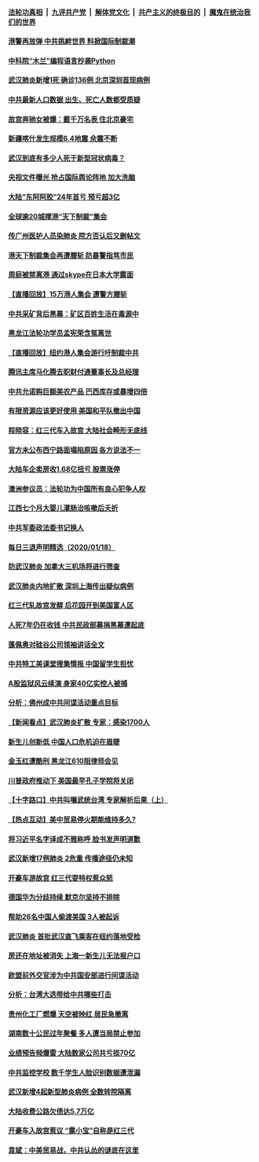 ####  [法轮功真相](../../../../basic/blob/master/README.md?t=01200752) &nbsp;|&nbsp; [九评共产党](../../../../9ping.md/blob/master/README.md?t=01200752) &nbsp;|&nbsp; [解体党文化](../../../../jtdwh.md/blob/master/README.md?t=01200752)  &nbsp;|&nbsp; [共产主义的终极目的](../../../../gczydzjmd.md/blob/master/README.md?t=01200752) &nbsp;|&nbsp; [魔鬼在统治我们的世界](../../../../mgztzwmdsj.md/blob/master/README.md?t=01200752) 

#### [港警再放弹 中共挑衅世界 料掀国际制裁潮](../pages/nsc413/n11805767.md?t=01200752) 

#### [中科院“木兰”编程语言抄袭Python](../pages/nsc413/n11805504.md?t=01200752) 

#### [武汉肺炎新增1死 确诊136例 北京深圳首现病例](../pages/nsc413/n11805579.md?t=01200752) 

#### [中共最新人口数据 出生、死亡人数都受质疑](../pages/nsc413/n11805538.md?t=01200752) 

#### [故宫奔驰女被爆：戴千万名表 住北京豪宅](../pages/nsc413/n11805440.md?t=01200752) 

#### [新疆喀什发生规模6.4地震  余震不断](../pages/nsc413/n11805481.md?t=01200752) 

#### [武汉到底有多少人死于新型冠状病毒？](../pages/nsc413/n11805480.md?t=01200752) 

#### [央视文件曝光 抢占国际舆论阵地 加大洗脑](../pages/nsc413/n11805294.md?t=01200752) 

#### [大陆“东阿阿胶”24年首亏 预亏超3亿](../pages/nsc413/n11805332.md?t=01200752) 

#### [全球逾20城撑港“天下制裁”集会](../pages/nsc413/n11805171.md?t=01200752) 

#### [传广州医护人员染肺炎 院方否认后又删帖文](../pages/nsc413/n11805257.md?t=01200752) 

#### [港天下制裁集会再遭腰斩 防暴警指骂市民](../pages/nsc413/n11804931.md?t=01200752) 

#### [周庭被禁离港 通过skype在日本大学露面](../pages/nsc413/n11804943.md?t=01200752) 


#### [【直播回放】15万港人集会 遭警方腰斩](../pages/nsc413/n11805095.md?t=01200752) 

#### [中共采矿背后黑幕：矿区百姓生活在毒源中](../pages/nsc413/n11768135.md?t=01200752) 

#### [黑龙江法轮功学员孟宪荣含冤离世](../pages/nsc413/n11804768.md?t=01200752) 

#### [【直播回放】纽约港人集会游行吁制裁中共](../pages/nsc413/n11801551.md?t=01200752) 

#### [腾讯主席马化腾去职财付通董事长及总经理](../pages/nsc413/n11804804.md?t=01200752) 

#### [中共允诺购巨额美农产品 巴西库存或暴增四倍](../pages/nsc413/n11804292.md?t=01200752) 

#### [有限资源应该更好使用 美国和平队撤出中国](../pages/nsc413/n11804541.md?t=01200752) 

#### [程晓容：红三代车入故宫 大陆社会畸形无底线](../pages/nsc413/n11804572.md?t=01200752) 

#### [官方未公布西宁路面塌陷原因 各方说法不一](../pages/nsc413/n11804078.md?t=01200752) 

#### [大陆车企卖房收1.68亿扭亏 股票涨停](../pages/nsc413/n11803887.md?t=01200752) 

#### [澳洲参议员：法轮功为中国所有良心犯争人权](../pages/nsc413/n11801155.md?t=01200752) 

#### [江西七个月大婴儿灌肠治咳嗽后夭折](../pages/nsc413/n11804070.md?t=01200752) 

#### [中共军委政法委书记换人](../pages/nsc413/n11803788.md?t=01200752) 

#### [每日三退声明精选（2020/01/18）](../pages/nsc413/n11803815.md?t=01200752) 

#### [防武汉肺炎 加拿大三机场将进行筛查](../pages/nsc413/n11803776.md?t=01200752) 

#### [武汉肺炎内地扩散  深圳上海传出疑似病例](../pages/nsc413/n11803796.md?t=01200752) 

#### [红三代轧故宫发酵 后花园开到美国富人区](../pages/nsc413/n11803564.md?t=01200752) 

#### [人死7年仍在收钱 中共民政部募捐黑幕遭起底](../pages/nsc413/n11803448.md?t=01200752) 

#### [蓬佩奥对硅谷公司领袖讲话全文](../pages/nsc413/n11803223.md?t=01200752) 

#### [中共特工美课堂搜集情报 中国留学生担忧](../pages/nsc413/n11803438.md?t=01200752) 

#### [A股监狱风云续演 身家40亿实控人被捕](../pages/nsc413/n11803423.md?t=01200752) 

#### [分析：佛州成中共间谍活动重点目标](../pages/nsc413/n11803420.md?t=01200752) 

#### [【新闻看点】武汉肺炎扩散 专家：感染1700人](../pages/nsc413/n11803219.md?t=01200752) 

#### [新生儿创新低 中国人口危机迫在眉睫](../pages/nsc413/n11803344.md?t=01200752) 

#### [金玉红遭酷刑 黑龙江610阻律师会见](../pages/nsc413/n11803218.md?t=01200752) 

#### [川普政府推动下 美国最早孔子学院将关闭](../pages/nsc413/n11803287.md?t=01200752) 

#### [【十字路口】中共叫嚷武统台湾 专家解析后果（上）](../pages/nsc413/n11798622.md?t=01200752) 

#### [【热点互动】美中贸易停火期能维持多久?](../pages/nsc413/n11803234.md?t=01200752) 

#### [将习近平名字译成不雅称呼 脸书发声明道歉](../pages/nsc413/n11803294.md?t=01200752) 

#### [武汉新增17例肺炎 2危重 传播途径仍未知](../pages/nsc413/n11803305.md?t=01200752) 

#### [开豪车游故宫 红三代耍特权惹众怒](../pages/nsc413/n11803161.md?t=01200752) 

#### [德国华为分歧持续 默克尔坚持不排除](../pages/nsc413/n11803135.md?t=01200752) 

#### [帮助26名中国人偷渡美国 3人被起诉](../pages/nsc413/n11803065.md?t=01200752) 

#### [武汉肺炎 首批武汉直飞乘客在纽约落地受检](../pages/nsc413/n11803040.md?t=01200752) 

#### [房还在地址被消失 上海一新生儿无法报户口](../pages/nsc413/n11802960.md?t=01200752) 

#### [欧盟前外交官涉为中共国安部进行间谍活动](../pages/nsc413/n11802969.md?t=01200752) 

#### [分析：台湾大选带给中共哪些打击](../pages/nsc413/n11800815.md?t=01200752) 

#### [贵州化工厂燃爆 天空被映红 居民急撤离](../pages/nsc413/n11802910.md?t=01200752) 

#### [湖南数十公民过年聚餐 多人遭当局禁止参加](../pages/nsc413/n11802498.md?t=01200752) 

#### [业绩预告频爆雷 大陆数家公司共亏损70亿](../pages/nsc413/n11802724.md?t=01200752) 


#### [中共监控学校 数千学生人脸识别数据遭泄漏](../pages/nsc413/n11802037.md?t=01200752) 

#### [武汉新增4起新型肺炎病例 全数转院隔离](../pages/nsc413/n11802417.md?t=01200752) 

#### [大陆收费公路欠债达5.7万亿](../pages/nsc413/n11802364.md?t=01200752) 

#### [开豪车入故宫惹议 “露小宝”自称是红三代](../pages/nsc413/n11801973.md?t=01200752) 

#### [袁斌：中美贸易战，中共认怂的谜底在这里](../pages/nsc413/n11802040.md?t=01200752) 

